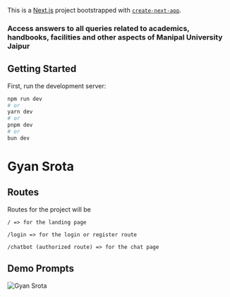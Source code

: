 This is a [Next.js](https://nextjs.org/) project bootstrapped with [`create-next-app`](https://github.com/vercel/next.js/tree/canary/packages/create-next-app).

### Access answers to all queries related to academics, handbooks, facilities and other aspects of Manipal University Jaipur

## Getting Started

First, run the development server:

```bash
npm run dev
# or
yarn dev
# or
pnpm dev
# or
bun dev
```


# Gyan Srota




## Routes

Routes for the project will be 

```
/ => for the landing page

/login => for the login or register route

/chatbot (authorized route) => for the chat page
```

## Demo Prompts
![Gyan Srota](https://github.com/user-attachments/assets/6fc338fe-b768-4020-bc71-0b55a340f19b)

